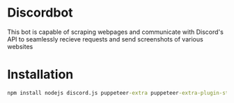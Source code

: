 # Discordbot
This bot is capable of scraping webpages and communicate with Discord's API to seamlessly recieve requests and send screenshots of various websites



# Installation

```cmd
npm install nodejs discord.js puppeteer-extra puppeteer-extra-plugin-stealth user-agents
```

